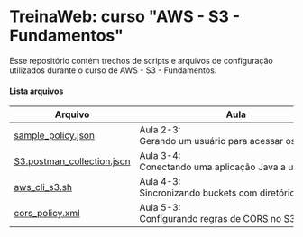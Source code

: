 # TreinaWeb: curso "AWS - S3 - Fundamentos"

Esse repositório contém trechos de scripts e arquivos de configuração utilizados durante o curso de AWS - S3 - Fundamentos.

#### Lista arquivos
| Arquivo | Aula |
| ------ | ------ |
[sample_policy.json](https://github.com/treinaweb/treinaweb-aws-s3-fundamentos/blob/master/sample_policy.json) | Aula 2-3: Gerando um usuário para acessar os buckets |
[S3.postman_collection.json](https://github.com/treinaweb/treinaweb-aws-s3-fundamentos/blob/master/S3.postman_collection.json) | Aula 3-4: Conectando uma aplicação Java a um bucket |
[aws_cli_s3.sh](https://github.com/treinaweb/treinaweb-aws-s3-fundamentos/blob/master/aws_cli_s3.sh) | Aula 4-3: Sincronizando buckets com diretórios locais |
[cors_policy.xml](https://github.com/treinaweb/treinaweb-aws-s3-fundamentos/blob/master/cors_policy.xml) | Aula 5-3: Configurando regras de CORS no S3 |
